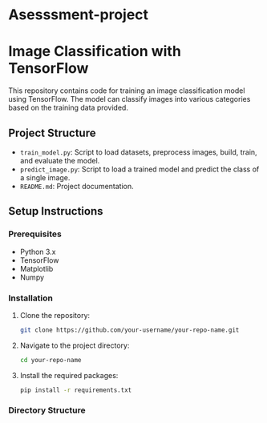 # Asesssment-project

# Image Classification with TensorFlow

This repository contains code for training an image classification model using TensorFlow. The model can classify images into various categories based on the training data provided.

## Project Structure

- `train_model.py`: Script to load datasets, preprocess images, build, train, and evaluate the model.
- `predict_image.py`: Script to load a trained model and predict the class of a single image.
- `README.md`: Project documentation.

## Setup Instructions

### Prerequisites

- Python 3.x
- TensorFlow
- Matplotlib
- Numpy

### Installation

1. Clone the repository:
    ```sh
    git clone https://github.com/your-username/your-repo-name.git
    ```
2. Navigate to the project directory:
    ```sh
    cd your-repo-name
    ```
3. Install the required packages:
    ```sh
    pip install -r requirements.txt
    ```

### Directory Structure

